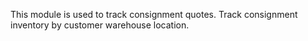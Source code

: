 This module is used to track consignment quotes. Track consignment inventory by customer warehouse location.
